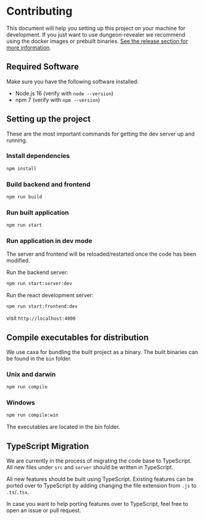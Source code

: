 # Contributing

This document will help you setting up this project on your machine for development. If you just want to use dungeon-revealer we recommend using the docker images or prebuilt binaries. [See the release section for more information](https://github.com/dungeon-revealer/dungeon-revealer/releases).

## Required Software

Make sure you have the following software installed:

- Node.js 16 (verify with `node --version`)
- npm 7 (verify with `npm --version`)

## Setting up the project

These are the most important commands for getting the dev server up and running.

### Install dependencies

```bash
npm install
```

### Build backend and frontend

```bash
npm run build
```

### Run built application

```bash
npm run start
```

### Run application in dev mode

The server and frontend will be reloaded/restarted once the code has been modified.

Run the backend server:

```bash
npm run start:server:dev
```

Run the react development server:

```bash
npm run start:frontend:dev
```

visit `http://localhost:4000`

## Compile executables for distribution

We use caxa for bundling the built project as a binary. The built binaries can be found in the `bin` folder.

### Unix and darwin

```bash
npm run compile
```

### Windows

```bash
npm run compile:win
```

The executables are located in the bin folder.

## TypeScript Migration

We are currently in the process of migrating the code base to TypeScript.
All new files under `src` and `server` should be written in TypeScript.

All new features should be built using TypeScript.
Existing features can be ported over to TypeScript by adding changing the file extension from `.js` to `.ts`/`.tsx`.

In case you want to help porting features over to TypeScript, feel free to open an issue or pull request.
